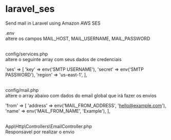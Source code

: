 # laravel_ses
Send mail in Laravel using Amazon AWS SES


.env <br/>
altere os campos MAIL_HOST, MAIL_USERNAME, MAIL_PASSWORD

<br/>config/services.php<br/>
altere o seguinte array com seus dados de credenciais<br/>

'ses' => [
        'key' => env('SMTP USERNAME'),
        'secret' => env('SMTP PASSWORD'),
        'region' => 'us-east-1',
    ],
    
<br/>config/mail.php<br/>
altere o array abaixo com dados do email global que irá fazer os envios<br/>

  'from' => [
        'address' => env('MAIL_FROM_ADDRESS', 'hello@example.com'),
        'name' => env('MAIL_FROM_NAME', 'Example'),
    ],
    
    
<br/> App\Http\Controllers\EmailController.php <br/>
Responsavel por realizar o envio
